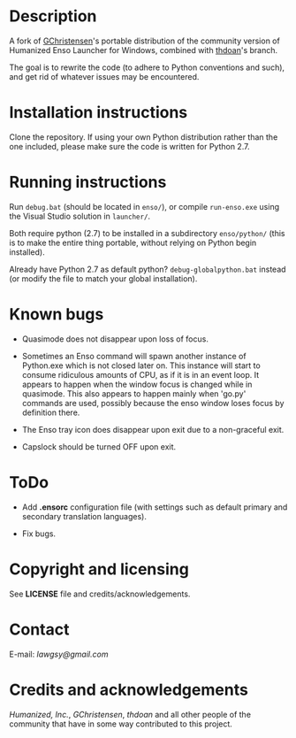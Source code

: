 # Description

A fork of [GChristensen]'s portable distribution of the community version of Humanized Enso Launcher for Windows, combined with [thdoan]'s branch.

The goal is to rewrite the code (to adhere to Python conventions and such), and get rid of whatever issues may be encountered.

# Installation instructions

Clone the repository. If using your own Python distribution rather than the one included, please make sure the code is written for Python 2.7.

# Running instructions

Run `debug.bat` (should be located in `enso/`), or compile `run-enso.exe` using the Visual Studio solution in `launcher/`.

Both require python (2.7) to be installed in a subdirectory `enso/python/` (this is to make the entire thing portable, without relying on Python begin installed).

Already have Python 2.7 as default python? `debug-globalpython.bat` instead (or modify the file to match your global installation).

# Known bugs

- Quasimode does not disappear upon loss of focus.

- Sometimes an Enso command will spawn another instance of Python.exe which is not closed later on. This instance will start to consume ridiculous amounts of CPU, as if it is in an event loop. It appears to happen when the window focus is changed while in quasimode. This also appears to happen mainly when 'go.py' commands are used, possibly because the enso window loses focus by definition there.

- The Enso tray icon does disappear upon exit due to a non-graceful exit.

- Capslock should be turned OFF upon exit.

# ToDo

- Add **.ensorc** configuration file (with settings such as default primary and secondary translation languages).

- Fix bugs.

# Copyright and licensing

See **LICENSE** file and credits/acknowledgements.

# Contact

E-mail: _lawgsy@gmail.com_

# Credits and acknowledgements

_Humanized, Inc._, _GChristensen_, _thdoan_ and all other people of the community that have in some way contributed to this project.

[gchristensen]: https://github.com/GChristensen/enso-portablet
[thdoan]: https://github.com/thdoan/enso-portable
